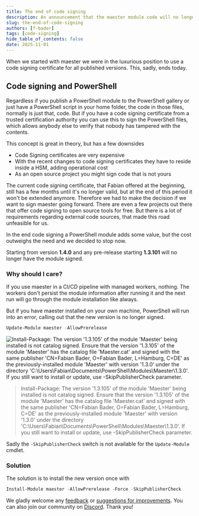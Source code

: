 ```yaml
---
title: The end of code signing
description: An announcement that the maester module code will no longer be signed.
slug: the-end-of-code-signing
authors: [f-bader]
tags: [code-signing]
hide_table_of_contents: false
date: 2025-11-01
---
```


When we started with maester we were in the luxurious position to use a code signing certificate for all published versions. This, sadly, ends today.

<!-- truncate -->

## Code signing and PowerShell

Regardless if you publish a PowerShell module to the PowerShell gallery or just have a PowerShell script in your home folder, the code in those files, normally is just that, code. But if you have a code signing certificate from a trusted certification authority you can use this to sign the PowerShell files, which allows anybody else to verify that nobody has tampered with the contents.

This concept is great in theory, but has a few downsides
* Code Signing certificates are very expensive
* With the recent changes to code signing certificates they have to reside inside a HSM, adding operational cost
* As an open source project you might sign code that is not yours

The current code signing certificate, that Fabian offered at the beginning, still has a few months until it's no longer valid, but at the end of this period it won't be extended anymore. Therefore we had to make the decision if we want to sign maester going forward. There are even a few projects out there that offer code signing to open source tools for free. But there is a lot of requirements regarding external code sources, that made this road unfeasible for us.

In the end code signing a PowerShell module adds some value, but the cost outweighs the need and we decided to stop now.

Starting from version **1.4.0** and any pre-release starting **1.3.101** will no longer have the module signed.

### Why should I care?

If you use maester in a CI/CD pipeline with managed workers, nothing. The workers don't persist the module information after running it and the next run will go through the module installation like always.

But if you have maester installed on your own machine, PowerShell will run into an error, calling out that the new version is no longer signed.

```powershell
Update-Module maester -AllowPrerelease
```

![Install-Package: The version '1.3.105' of the module 'Maester' being installed is not catalog signed. Ensure that the version '1.3.105' of the module 'Maester' has the catalog file 'Maester.cat' and signed with the same publisher 'CN=Fabian Bader,
O=Fabian Bader, L=Hamburg, C=DE' as the previously-installed module 'Maester' with version '1.3.0' under the directory 'C:\Users\Fabian\Documents\PowerShell\Modules\Maester\1.3.0'. If you still want to install or update, use -SkipPublisherCheck parameter.](img/errormessage.png)

> Install-Package: The version '1.3.105' of the module 'Maester' being installed is not catalog signed. Ensure that the version '1.3.105' of the module 'Maester' has the catalog file 'Maester.cat' and signed with the same publisher 'CN=Fabian Bader, O=Fabian Bader, L=Hamburg, C=DE' as the previously-installed module 'Maester' with version '1.3.0' under the directory 'C:\Users\Fabian\Documents\PowerShell\Modules\Maester\1.3.0'. If you still want to install or update, use -SkipPublisherCheck parameter.

Sadly the `-SkipPublisherCheck` switch is not available for the `Update-Module` cmdlet.

### Solution

The solution is to install the new version once with

```powershell
Install-Module maester -AllowPrerelease -Force -SkipPublisherCheck
```

We gladly welcome any [feedback](https://github.com/maester365/maester/discussions) or [suggestions for improvements](https://github.com/maester365/maester/issues). You can also join our community on [Discord](https://discord.gg/CQs76Wa9). Thank you!
